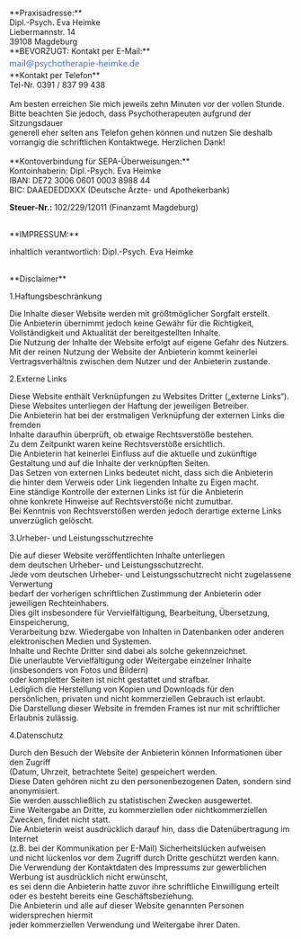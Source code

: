 <br>
**Praxisadresse:**
<br>Dipl.-Psych. Eva Heimke
<br>Liebermannstr. 14
<br>39108 Magdeburg

<br>
**BEVORZUGT: Kontakt per E-Mail:**
<br><img src="/static/img/landing/Mailadresse.png">

<br>
**Kontakt per Telefon**
<br>Tel-Nr. 0391 / 837 99 438
<br><br>Am besten erreichen Sie mich jeweils zehn Minuten vor der vollen Stunde.
<br>Bitte beachten Sie jedoch, dass Psychotherapeuten aufgrund der Sitzungsdauer
<br>generell eher selten ans Telefon gehen können und nutzen Sie deshalb
<br>vorrangig die schriftlichen Kontaktwege. Herzlichen Dank!
<br>
<br>
**Kontoverbindung für SEPA-Überweisungen:**
<br>Kontoinhaberin: Dipl.-Psych. Eva Heimke
<br>IBAN: DE72 3006 0601 0003 8988 44
<br>BIC: DAAEDEDDXXX (Deutsche Ärzte- und Apothekerbank)

**Steuer-Nr.:**
102/229/12011 (Finanzamt Magdeburg)

<br>
**IMPRESSUM:**

inhaltlich verantwortlich: Dipl.-Psych. Eva Heimke

<br>
**Disclaimer**

1.Haftungsbeschränkung

Die Inhalte dieser Website werden mit größtmöglicher Sorgfalt erstellt.
<br>Die Anbieterin übernimmt jedoch keine Gewähr für die Richtigkeit,
<br>Vollständigkeit und Aktualität der bereitgestellten Inhalte.
<br>Die Nutzung der Inhalte der Website erfolgt auf eigene Gefahr des Nutzers.
<br>Mit der reinen Nutzung der Website der Anbieterin kommt keinerlei
<br>Vertragsverhältnis zwischen dem Nutzer und der Anbieterin zustande.

2.Externe Links

Diese Website enthält Verknüpfungen zu Websites Dritter („externe Links“).
<br>Diese Websites unterliegen der Haftung der jeweiligen Betreiber.
<br>Die Anbieterin hat bei der erstmaligen Verknüpfung der externen Links die fremden
<br>Inhalte daraufhin überprüft, ob etwaige Rechtsverstöße bestehen.
<br>Zu dem Zeitpunkt waren keine Rechtsverstöße ersichtlich.
<br>Die Anbieterin hat keinerlei Einfluss auf die aktuelle und zukünftige
<br>Gestaltung und auf die Inhalte der verknüpften Seiten.
<br>Das Setzen von externen Links bedeutet nicht, dass sich die Anbieterin
<br>die hinter dem Verweis oder Link liegenden Inhalte zu Eigen macht.
<br>Eine ständige Kontrolle der externen Links ist für die Anbieterin
<br>ohne konkrete Hinweise auf Rechtsverstöße nicht zumutbar.
<br>Bei Kenntnis von Rechtsverstößen werden jedoch derartige externe Links unverzüglich gelöscht.

3.Urheber- und Leistungsschutzrechte

Die auf dieser Website veröffentlichten Inhalte unterliegen
<br>dem deutschen Urheber- und Leistungsschutzrecht.
<br>Jede vom deutschen Urheber- und Leistungsschutzrecht nicht zugelassene Verwertung
<br>bedarf der vorherigen schriftlichen Zustimmung der Anbieterin oder jeweiligen Rechteinhabers.
<br>Dies gilt insbesondere für Vervielfältigung, Bearbeitung, Übersetzung, Einspeicherung,
<br>Verarbeitung bzw. Wiedergabe von Inhalten in Datenbanken oder anderen elektronischen Medien und Systemen.
<br>Inhalte und Rechte Dritter sind dabei als solche gekennzeichnet.
<br>Die unerlaubte Vervielfältigung oder Weitergabe einzelner Inhalte (insbesonders von Fotos und Bildern)
<br>oder kompletter Seiten ist nicht gestattet und strafbar.
<br>Lediglich die Herstellung von Kopien und Downloads für den
<br>persönlichen, privaten und nicht kommerziellen Gebrauch ist erlaubt.
<br>Die Darstellung dieser Website in fremden Frames ist nur mit schriftlicher Erlaubnis zulässig.

4.Datenschutz

Durch den Besuch der Website der Anbieterin können Informationen über den Zugriff
<br>(Datum, Uhrzeit, betrachtete Seite) gespeichert werden.
<br>Diese Daten gehören nicht zu den personenbezogenen Daten, sondern sind anonymisiert.
<br>Sie werden ausschließlich zu statistischen Zwecken ausgewertet.
<br>Eine Weitergabe an Dritte, zu kommerziellen oder nichtkommerziellen Zwecken, findet nicht statt.
<br>Die Anbieterin weist ausdrücklich darauf hin, dass die Datenübertragung im Internet
<br>(z.B. bei der Kommunikation per E-Mail) Sicherheitslücken aufweisen
<br>und nicht lückenlos vor dem Zugriff durch Dritte geschützt werden kann.
<br>Die Verwendung der Kontaktdaten des Impressums zur gewerblichen Werbung ist ausdrücklich nicht erwünscht,
<br>es sei denn die Anbieterin hatte zuvor ihre schriftliche Einwilligung erteilt
<br>oder es besteht bereits eine Geschäftsbeziehung.
<br>Die Anbieterin und alle auf dieser Website genannten Personen widersprechen hiermit
<br>jeder kommerziellen Verwendung und Weitergabe ihrer Daten.

